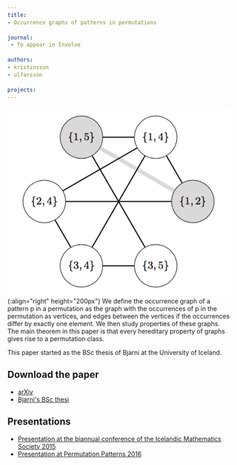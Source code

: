 ```yaml
---
title:
- Occurrence graphs of patterns in permutations

journal:
 - To appear in Involve

authors: 
- kristinsson
- ulfarsson

projects:
---
```

![Correspondence](/assets/img/occgraphs.png){:align="right" height="200px"}
We define the occurrence graph of a pattern p in a permutation as the graph
with the occurrences of p in the permutation as vertices, and edges between the
vertices if the occurrences differ by exactly one element. We then study
properties of these graphs. The main theorem in this paper is that every
hereditary property of graphs gives rise to a permutation class.

This paper started as the BSc thesis of Bjarni at the University of Iceland. 

## Download the paper
<!-- - [{{ page.journal }}](https://cs.uwaterloo.ca/journals/JIS/VOL20/Bean/bean2.html) -->
- [arXiv](https://arxiv.org/abs/1607.03018)
- [Bjarni's BSc thesi](http://hdl.handle.net/1946/22017)

## Presentations
- [Presentation at the biannual conference of the Icelandic Mathematics Society 2015](/assets/talks/occgraphs/2015-IMS.pdf)
- [Presentation at Permutation Patterns 2016](/assets/talks/occgraphs/2016-PP.pdf)